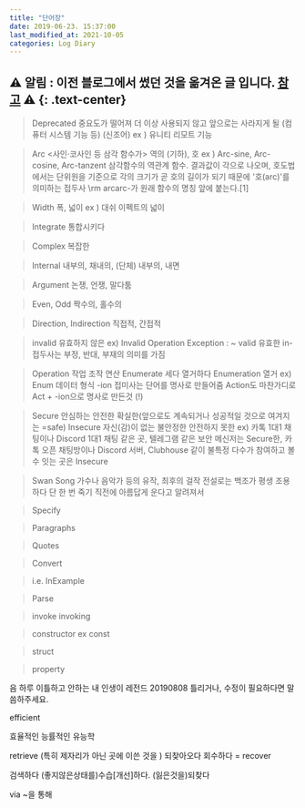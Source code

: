 ```yaml
---
title: "단어장"
date: 2019-06-23. 15:37:00
last_modified_at: 2021-10-05
categories: Log Diary
---
```

⚠ **알림** : 이전 블로그에서 썼던 것을 옮겨온 글 입니다. [참고](https://ttmdacl.github.io/log/diary/hello-blog/) ⚠
{: .text-center}
---
> Deprecated
중요도가 떨어져 더 이상 사용되지 않고 앞으로는 사라지게 될 (컴퓨터 시스템 기능 등) (신조어)
ex ) 유니티 리모트 기능

> Arc
<사인·코사인 등 삼각 함수가> 역의 (기하), 호
ex ) Arc-sine, Arc-cosine, Arc-tanzent
삼각함수의 역관계 함수. 결과값이 각으로 나오며, 호도법에서는 단위원을 기준으로 각의 크기가 곧 호의 길이가 되기 때문에 '호(arc)'를 의미하는 접두사 \rm arcarc-가 원래 함수의 명칭 앞에 붙는다.[1]

> Width
폭, 넓이
ex ) 대쉬 이펙트의 넓이

> Integrate
통합시키다

> Complex
복잡한

> Internal
내부의, 채내의, (단체) 내부의, 내면

> Argument
논쟁, 언쟁, 말다툼

> Even, Odd
짝수의, 홀수의

>Direction, Indirection
직접적, 간접적

>invalid 유효하지 않은
ex) Invalid Operation Exception : ~
> valid 유효한
 in- 접두사는 부정, 반대, 부재의 의미를 가짐

> Operation 작업 조작 연산
>Enumerate 세다 열거하다
Enumeration 열거
ex) Enum 데이터 형식
-ion 접미사는 단어를 명사로 만들어줌
Action도 마찬가디로 Act + -ion으로 명사로 만든것 (!)

>Secure 안심하는 안전한 확실한(앞으로도 계속되거나 성공적일 것으로 여겨지는 =safe)
>Insecure 자신(감)이 없는 불안정한 안전하지 못한
ex) 
카톡 1대1 채팅이나 Discord 1대1 채팅 같은 곳, 텔레그램 같은 보안 메신저는 Secure한, 
카톡 오픈 채팅방이나 Discord 서버, Clubhouse 같이 불특정 다수가 참여하고 볼 수 잇는 곳은 Insecure

>Swan Song 가수나 음악가 등의 유작, 최후의 걸작
전설로는 백조가 평생 조용하다 단 한 번 죽기 직전에 아름답게 운다고 알려져서

> Specify

> Paragraphs

> Quotes

> Convert

> i.e. InExample

> Parse

> invoke
invoking

> constructor
ex const

> struct

> property

음 하루 이틀하고 안하는 내 인생이 레전드
20190808 틀리거나, 수정이 필요하다면 말씀하주세요.


efficient

효율적인 능률적인 유능학

retrieve
(특히 제자리가 아닌 곳에 이쓴 것을 ) 되찾아오다 회수하다 = recover

검색하다
(좋지않은상태를)수습[개선]하다. (잃은것을)되찾다

via ~을 통해